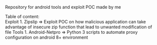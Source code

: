 Repository for android tools and exploit POC made by me

Table of content:  
  Exploit
    1. Zipslip
        => Exploit POC on how malicious application can take advantage of insecure zip function that lead to unwanted modification of file
  Tools
    1. Android-Netpro
        => Python 3 scripts to automate proxy configuration on android 8+ environment
